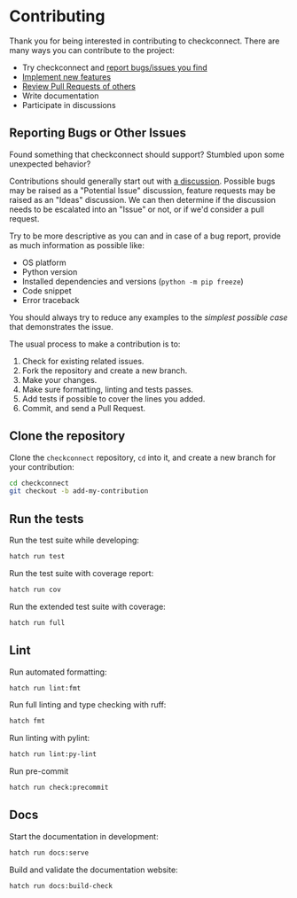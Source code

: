 # Contributing

Thank you for being interested in contributing to checkconnect. There are
many ways you can contribute to the project:

- Try checkconnect and
  [report bugs/issues you find](https://github.com/jmuelbert/checkconnect/issues/new)
- [Implement new features](https://github.com/jmuelbert/checkconnect/issues?q=is%3Aissue+is%3Aopen+label%3A%22good+first+issue%22)
- [Review Pull Requests of others](https://github.com/jmuelbert/checkconnect/pulls)
- Write documentation
- Participate in discussions

## Reporting Bugs or Other Issues

Found something that checkconnect should support? Stumbled upon some
unexpected behavior?

Contributions should generally start out with
[a discussion](https://github.com/jmuelbert/checkconnect/discussions).
Possible bugs may be raised as a "Potential Issue" discussion, feature
requests may be raised as an "Ideas" discussion. We can then determine if
the discussion needs to be escalated into an "Issue" or not, or if we'd
consider a pull request.

Try to be more descriptive as you can and in case of a bug report, provide
as much information as possible like:

- OS platform
- Python version
- Installed dependencies and versions (`python -m pip freeze`)
- Code snippet
- Error traceback

You should always try to reduce any examples to the _simplest possible
case_ that demonstrates the issue.

The usual process to make a contribution is to:

1. Check for existing related issues.
1. Fork the repository and create a new branch.
1. Make your changes.
1. Make sure formatting, linting and tests passes.
1. Add tests if possible to cover the lines you added.
1. Commit, and send a Pull Request.

## Clone the repository

Clone the `checkconnect` repository, `cd` into it, and create a new branch
for your contribution:

```bash
cd checkconnect
git checkout -b add-my-contribution
```

## Run the tests

Run the test suite while developing:

```bash
hatch run test
```

Run the test suite with coverage report:

```bash
hatch run cov
```

Run the extended test suite with coverage:

```bash
hatch run full
```

## Lint

Run automated formatting:

```bash
hatch run lint:fmt
```

Run full linting and type checking with ruff:

```bash
hatch fmt
```

Run linting with pylint:

```bash
hatch run lint:py-lint
```

Run pre-commit

```bash
hatch run check:precommit
```

## Docs

Start the documentation in development:

```bash
hatch run docs:serve
```

Build and validate the documentation website:

```bash
hatch run docs:build-check
```
